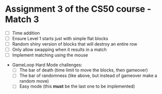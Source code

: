 # Assignment 3 of the CS50 course - Match 3
- [ ] Time addition<br>
- [ ] Ensure Level 1 starts just with simple flat blocks<br>
- [ ] Random shiny version of blocks that will destroy an entire row<br>
- [ ] Only allow swapping when it results in a match<br>
- [ ] Implement matching using the mouse<br>

- GameLoop Hard Mode challenges:<br>
    - [ ] The bar of death (time limit to move the blocks, then gameover)<br>
    - [ ] The bar of randomness (like above, but instead of gameover make a random move)<br>
    - [ ] Easy mode (this **must** be the last one to be implemented)<br>
